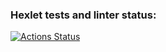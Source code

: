 ### Hexlet tests and linter status:
[![Actions Status](https://github.com/DmitryNikolaev98/python-project-49/workflows/hexlet-check/badge.svg)](https://github.com/DmitryNikolaev98/python-project-49/actions)